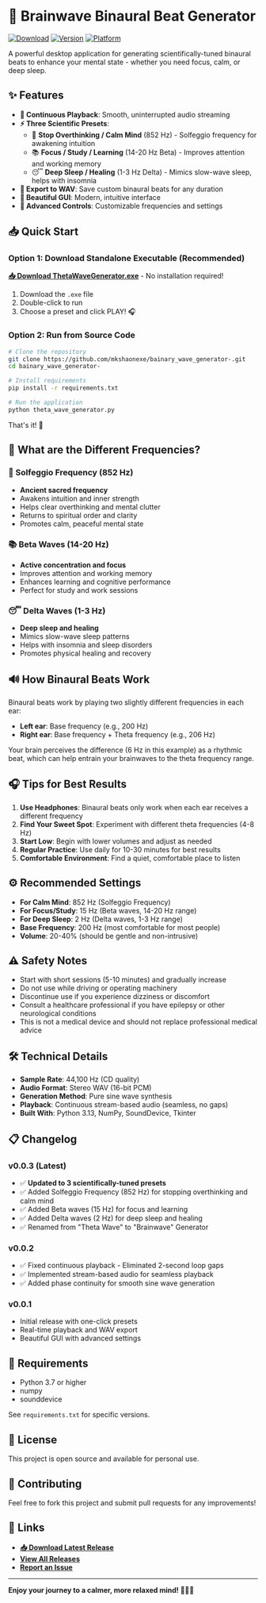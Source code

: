 # 🧠 Brainwave Binaural Beat Generator

[![Download](https://img.shields.io/badge/Download-Latest%20Release-brightgreen)](https://github.com/mkshaonexe/bainary_wave_generator-/releases/latest)
[![Version](https://img.shields.io/badge/version-0.0.3-blue)](https://github.com/mkshaonexe/bainary_wave_generator-/releases)
[![Platform](https://img.shields.io/badge/platform-Windows-lightgrey)](https://github.com/mkshaonexe/bainary_wave_generator-)

A powerful desktop application for generating scientifically-tuned binaural beats to enhance your mental state - whether you need focus, calm, or deep sleep.

## ✨ Features

- **🎵 Continuous Playback**: Smooth, uninterrupted audio streaming
- **⚡ Three Scientific Presets**: 
  - 🧠 **Stop Overthinking / Calm Mind** (852 Hz) - Solfeggio frequency for awakening intuition
  - 📚 **Focus / Study / Learning** (14-20 Hz Beta) - Improves attention and working memory
  - 😴 **Deep Sleep / Healing** (1-3 Hz Delta) - Mimics slow-wave sleep, helps with insomnia
- **💾 Export to WAV**: Save custom binaural beats for any duration
- **🎨 Beautiful GUI**: Modern, intuitive interface
- **🔧 Advanced Controls**: Customizable frequencies and settings

## 📥 Quick Start

### Option 1: Download Standalone Executable (Recommended)

**[📥 Download ThetaWaveGenerator.exe](https://github.com/mkshaonexe/bainary_wave_generator-/releases/latest)** - No installation required!

1. Download the `.exe` file
2. Double-click to run
3. Choose a preset and click PLAY! 🎧

### Option 2: Run from Source Code

```bash
# Clone the repository
git clone https://github.com/mkshaonexe/bainary_wave_generator-.git
cd bainary_wave_generator-

# Install requirements
pip install -r requirements.txt

# Run the application
python theta_wave_generator.py
```

That's it! 🎉

## 🧠 What are the Different Frequencies?

### 🧠 Solfeggio Frequency (852 Hz)
- **Ancient sacred frequency**
- Awakens intuition and inner strength
- Helps clear overthinking and mental clutter
- Returns to spiritual order and clarity
- Promotes calm, peaceful mental state

### 📚 Beta Waves (14-20 Hz)
- **Active concentration and focus**
- Improves attention and working memory
- Enhances learning and cognitive performance
- Perfect for study and work sessions

### 😴 Delta Waves (1-3 Hz)
- **Deep sleep and healing**
- Mimics slow-wave sleep patterns
- Helps with insomnia and sleep disorders
- Promotes physical healing and recovery

## 🔊 How Binaural Beats Work

Binaural beats work by playing two slightly different frequencies in each ear:
- **Left ear**: Base frequency (e.g., 200 Hz)
- **Right ear**: Base frequency + Theta frequency (e.g., 206 Hz)

Your brain perceives the difference (6 Hz in this example) as a rhythmic beat, which can help entrain your brainwaves to the theta frequency range.

## 🎧 Tips for Best Results

1. **Use Headphones**: Binaural beats only work when each ear receives a different frequency
2. **Find Your Sweet Spot**: Experiment with different theta frequencies (4-8 Hz)
3. **Start Low**: Begin with lower volumes and adjust as needed
4. **Regular Practice**: Use daily for 10-30 minutes for best results
5. **Comfortable Environment**: Find a quiet, comfortable place to listen

## ⚙️ Recommended Settings

- **For Calm Mind**: 852 Hz (Solfeggio Frequency)
- **For Focus/Study**: 15 Hz (Beta waves, 14-20 Hz range)
- **For Deep Sleep**: 2 Hz (Delta waves, 1-3 Hz range)
- **Base Frequency**: 200 Hz (most comfortable for most people)
- **Volume**: 20-40% (should be gentle and non-intrusive)

## ⚠️ Safety Notes

- Start with short sessions (5-10 minutes) and gradually increase
- Do not use while driving or operating machinery
- Discontinue use if you experience dizziness or discomfort
- Consult a healthcare professional if you have epilepsy or other neurological conditions
- This is not a medical device and should not replace professional medical advice

## 🛠️ Technical Details

- **Sample Rate**: 44,100 Hz (CD quality)
- **Audio Format**: Stereo WAV (16-bit PCM)
- **Generation Method**: Pure sine wave synthesis
- **Playback**: Continuous stream-based audio (seamless, no gaps)
- **Built With**: Python 3.13, NumPy, SoundDevice, Tkinter

## 📋 Changelog

### v0.0.3 (Latest)
- ✅ **Updated to 3 scientifically-tuned presets**
- ✅ Added Solfeggio Frequency (852 Hz) for stopping overthinking and calm mind
- ✅ Added Beta waves (15 Hz) for focus and learning
- ✅ Added Delta waves (2 Hz) for deep sleep and healing
- ✅ Renamed from "Theta Wave" to "Brainwave" Generator

### v0.0.2
- ✅ Fixed continuous playback - Eliminated 2-second loop gaps
- ✅ Implemented stream-based audio for seamless playback
- ✅ Added phase continuity for smooth sine wave generation

### v0.0.1
- Initial release with one-click presets
- Real-time playback and WAV export
- Beautiful GUI with advanced settings

## 📝 Requirements

- Python 3.7 or higher
- numpy
- sounddevice

See `requirements.txt` for specific versions.

## 📝 License

This project is open source and available for personal use.

## 🤝 Contributing

Feel free to fork this project and submit pull requests for any improvements!

## 🔗 Links

- **[📥 Download Latest Release](https://github.com/mkshaonexe/bainary_wave_generator-/releases/latest)**
- **[View All Releases](https://github.com/mkshaonexe/bainary_wave_generator-/releases)**
- **[Report an Issue](https://github.com/mkshaonexe/bainary_wave_generator-/issues)**

---

**Enjoy your journey to a calmer, more relaxed mind! 🧘‍♂️✨**
